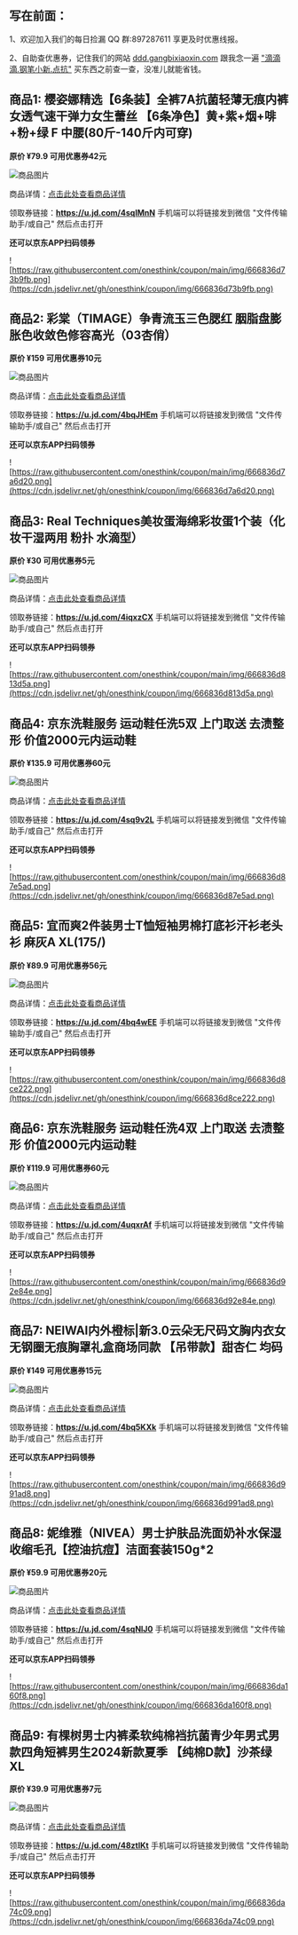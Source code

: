 ## 写在前面：

1、欢迎加入我们的每日捡漏 QQ 群:897287611 享更及时优惠线报。

2、自助查优惠券，记住我们的网站 [ddd.gangbixiaoxin.com](https://ddd.gangbixiaoxin.com) 跟我念一遍 ["滴滴滴.钢笔小新.点抗"](https://ddd.gangbixiaoxin.com) 买东西之前查一查，没准儿就能省钱。

## 商品1: 樱姿娜精选【6条装】全裤7A抗菌轻薄无痕内裤女透气速干弹力女生蕾丝 【6条净色】黄+紫+烟+啡+粉+绿 F 中腰(80斤-140斤内可穿)

**原价 ¥79.9 可用优惠券42元**

![商品图片](http://img14.360buyimg.com/n1/jfs/t1/192299/24/47176/108684/66614620Fa42a3bf6/8f1b33ecf1227cd3.jpg)

商品详情：[点击此处查看商品详情](https://union-click.jd.com/jdc?e=1003156031&amp;p=JF8BARkJK1olXwMLXVxeCEsTBV8IGloTWwULU1xcCEgQAF9MRANLAjZbERscSkAJHTdNTwcKBlMdBgABFksWAmkOGFISXwcCV1leFxJSXzI4HQ9yX08DByw-ei1Pazd0bi8RXG5ANFJROEonAG4IHFITWgALUW5cWEpHAj8JS1olXQYyFTBaCU4eBm44GmsVWwYLVF9ZDkMXBWcOK1sdWjbV-eaIgvrCi9bchdPC5KHX3eKJlsMnM18LK1sUXAQCUFlcCksnM284GGtLMwdRVAleCEoRbTJBSwhQGFECOltaCk8RB24JK1kUXAQAZG5tUy98BxdJRF0cOwZYJzocCBVOfzhWRBtTMwQGV1odXgoUUwR2HAdlGXtkXG5dOA)

领取券链接：**https://u.jd.com/4sqlMnN** 手机端可以将链接发到微信 "文件传输助手/或自己" 然后点击打开

**还可以京东APP扫码领券**

![https://raw.githubusercontent.com/onesthink/coupon/main/img/666836d73b9fb.png](https://cdn.jsdelivr.net/gh/onesthink/coupon/img/666836d73b9fb.png)

## 商品2: 彩棠（TIMAGE）争青流玉三色腮红 胭脂盘膨胀色收敛色修容高光（03杏俏）

**原价 ¥159 可用优惠券10元**

![商品图片](http://img14.360buyimg.com/n1/jfs/t1/231941/7/17274/113736/665d3472F88396cbd/f1ef63ea7349b329.jpg)

商品详情：[点击此处查看商品详情](https://union-click.jd.com/jdc?e=1003156031&amp;p=JF8BARAJK1olXDYCVV9cDEMTC2oBH1slGVlaCgFtUQ5SQi0DBUVNGFJeSwUIFxlJX3EIGloUWQ4GXFtUDEsIWipURmtGHFNDF1tecilfX2h8cy5DBFkHHRY9BEcnAl8LGlsSVAAFUldYOEpHAj8JS1pFXDYCVG4LZksWAm4NHF8WXQIyVW5dDkseA24MHVMXXgIGZF5VD3vArtfdkerA1b_WytaKsezCitPchdMlbTYBZF5cCUkXB2gJGVslbQYyV24DZkpEBW0IGFIXM1tLBA0YTBBEbWoMHV8UXQIFZFxcCUkVM184bFJjKAADLVY0a0p_Ux1YRD1CXWdZVjlVZklwcAZ8XVNqHw8GKRo0DklvA18IKw)

领取券链接：**https://u.jd.com/4bqJHEm** 手机端可以将链接发到微信 "文件传输助手/或自己" 然后点击打开

**还可以京东APP扫码领券**

![https://raw.githubusercontent.com/onesthink/coupon/main/img/666836d7a6d20.png](https://cdn.jsdelivr.net/gh/onesthink/coupon/img/666836d7a6d20.png)

## 商品3: Real Techniques美妆蛋海绵彩妆蛋1个装（化妆干湿两用 粉扑 水滴型）

**原价 ¥30 可用优惠券5元**

![商品图片](http://img14.360buyimg.com/n1/jfs/t1/247293/27/10330/79657/6659859dFddcd463c/d7515655a3f8f194.jpg)

商品详情：[点击此处查看商品详情](https://union-click.jd.com/jdc?e=1003156031&amp;p=JF8BARkJK1olXwQBVV5cD00WBF8IGloUXA4FVVddC08nRzBQRQQlBENHFRxWFlVPRjtUBABAQlRcCEBdCUoWAmcPGlIVXgIdDRsBVXtrew4PQllhXWRnLh0dTwMWBjdcXyxDUQoyVW5eCUsQCmkPHVIQbQdSVQ5cWEpHAl8IG2tDMwYDVV9fDEsfBG84GmsVWwYLVF9ZDkMTBmYKK1sdWjbV-eaIgvrCi9bchdPC5KHX3eKJlsMnM18LK1sUXAQCUFlcCksnM284GGtLMwdRXF5cCh4fbTJBSwhQGw5XOltaC08QBGsJK1kUXAQAZG5tXg9ySwgIcz5TDlxVUR9ffE9rdB1jZydzMwRKEBc7YTNeXm5ofydWCFtyEm5dOA)

领取券链接：**https://u.jd.com/4iqxzCX** 手机端可以将链接发到微信 "文件传输助手/或自己" 然后点击打开

**还可以京东APP扫码领券**

![https://raw.githubusercontent.com/onesthink/coupon/main/img/666836d813d5a.png](https://cdn.jsdelivr.net/gh/onesthink/coupon/img/666836d813d5a.png)

## 商品4: 京东洗鞋服务 运动鞋任洗5双 上门取送 去渍整形 价值2000元内运动鞋

**原价 ¥135.9 可用优惠券60元**

![商品图片](http://img14.360buyimg.com/n1/jfs/t1/114841/8/24240/121358/62665ef2E508b1529/ea0713784ac0ec1a.jpg)

商品详情：[点击此处查看商品详情](https://union-click.jd.com/jdc?e=1003156031&amp;p=JF8BARkJK1olXwMLUltdDEwSCl8IGloUXgQLUl1dCEgnRzBQRQQlBENHFRxWFlVPRjtUBABAQlRcCEBdCUoWAG0BHVgVXQUdDRsBVXsVaDIBYhxvKmRRFFcJWApuazF3BT5TUQoyVW5eCUsQCmkPHVIQbQdSVQ5cWEpHAl8IG2tDMwYDVV9cAUMQBm84GmsVWwYLVF9ZDkMeAmsKK1sdWjbV-eaIgvrCi9bchdPC5KHX3eKJlsMnM18LK1sUXAQCUFlcCksnM284GGtLMwdRXF5dCUIRbTJBSwhQFQ9EOltaC0wTBmcKK1kUXAQAZG5tWihXQGZyRTtuBEcCPSQoXglxQg1WWxpBMwQAUzpbYQlAawsKWSJwGGZjXG5dOA)

领取券链接：**https://u.jd.com/4sq9v2L** 手机端可以将链接发到微信 "文件传输助手/或自己" 然后点击打开

**还可以京东APP扫码领券**

![https://raw.githubusercontent.com/onesthink/coupon/main/img/666836d87e5ad.png](https://cdn.jsdelivr.net/gh/onesthink/coupon/img/666836d87e5ad.png)

## 商品5: 宜而爽2件装男士T恤短袖男棉打底衫汗衫老头衫 麻灰A XL(175/)

**原价 ¥89.9 可用优惠券56元**

![商品图片](http://img14.360buyimg.com/n1/jfs/t1/189993/3/46250/71287/664af623F0862a011/b8af71db1a4d1887.jpg)

商品详情：[点击此处查看商品详情](https://union-click.jd.com/jdc?e=1003156031&amp;p=JF8BARgJK1olXwMLUV5ZC0seAF8IGlsUXw8FUVheCEsSAl9MRANLAjZbERscSkAJHTdNTwcKBlMdBgABFksWA24KElwQWwUCVFtcFxJSXzI4axxrNm5SNkQ4DjFpcztQHw5pDlhlJFJROEonAG4IHFITWgALUW5cWEpHAj8JS1olXQYyFTBeDkIeBF8JK1sTXQ8CVVpUCUwTC204G1MSbdGv7IvXuZ6furuWk4ys-tOL6IrDgHsnM2w4G1oUXwYGU19fCHsnA18LKwV7XFUFUQpcDE15XiZYSB8QGE9sUVpUD00UAmo4GVoUXwQyZG4cUwhIXxtjHyh-Kl1xLxYlYE0TXAR_Zj17X1JBIFY7DDUTfjl9T1p2XntkZF5t)

领取券链接：**https://u.jd.com/4bq4wEE** 手机端可以将链接发到微信 "文件传输助手/或自己" 然后点击打开

**还可以京东APP扫码领券**

![https://raw.githubusercontent.com/onesthink/coupon/main/img/666836d8ce222.png](https://cdn.jsdelivr.net/gh/onesthink/coupon/img/666836d8ce222.png)

## 商品6: 京东洗鞋服务 运动鞋任洗4双 上门取送 去渍整形 价值2000元内运动鞋

**原价 ¥119.9 可用优惠券60元**

![商品图片](http://img14.360buyimg.com/n1/jfs/t1/204542/31/14563/320185/618a4966E93409d78/db7dfba97441df1b.jpg)

商品详情：[点击此处查看商品详情](https://union-click.jd.com/jdc?e=1003156031&amp;p=JF8BARkJK1olXwMLUlxbCUkWBl8IGloUXgYGVllbCk4nRzBQRQQlBENHFRxWFlVPRjtUBABAQlRcCEBdCUoWAG8MGVwTXwMdDRsBVXtSHTpjWx4XKGUDEAUlTi9kXydORA1TUQoyVW5eCUsQCmkPHVIQbQdSVQ5cWEpHAl8IG2tDMwYDVV9cAUMQBm84GmsVWwYLVF9ZAUoeAmoJK1sdWjbV-eaIgvrCi9bchdPC5KHX3eKJlsMnM18LK1sUXAQCUFlcCksnM284GGtLMwdRU1taCBlDbTJBSwhRWU5ROltZAUwTB24OK1kUXAQAZG5tfDxnXiZbTwZOXWBXEThdDTBWCxFWciNOMwRjJB5ZehJvRjhdHVJIJHphKm5dOA)

领取券链接：**https://u.jd.com/4uqxrAf** 手机端可以将链接发到微信 "文件传输助手/或自己" 然后点击打开

**还可以京东APP扫码领券**

![https://raw.githubusercontent.com/onesthink/coupon/main/img/666836d92e84e.png](https://cdn.jsdelivr.net/gh/onesthink/coupon/img/666836d92e84e.png)

## 商品7: NEIWAI内外橙标|新3.0云朵无尺码文胸内衣女无钢圈无痕胸罩礼盒商场同款 【吊带款】甜杏仁 均码

**原价 ¥149 可用优惠券15元**

![商品图片](http://img14.360buyimg.com/n1/jfs/t1/236296/11/18281/58937/66608b4eFaebc229f/616dc5829165533e.jpg)

商品详情：[点击此处查看商品详情](https://union-click.jd.com/jdc?e=1003156031&amp;p=JF8BARsJK1olXwQAVVlbD00SAV8IGlodXgQCU1tfCkIfAl9MRANLAjZbERscSkAJHTdNTwcKBlMdBgABFksWAmcLGVsSWAQAXVZcFxJSXzI4XCRUVVVrUgo_bTFzBRxsfAlGQ2JqElJROEonAG4IHFITWgALUW5cWEpHAj8JS1olXQYyFTBdCU8eAmgPGGsUbQYEVFddCU8eA28LG1olXQ4FZInwsJ6dsrqAoo-L1dG784vUtJ-Ji184K1glXQcDVl5ZD0oVA184G2sWbVhsVQ1YX0wUBTtmRhJFDkILAFczDUwVB20PE18lXwcDVlxtOHtMZwQMYxpKWw9kVAQbXBdUajZ0TBITAmRsVlpeDAtBQmxYcCUSKUBjCBpVOEsn)

领取券链接：**https://u.jd.com/4bq5KXk** 手机端可以将链接发到微信 "文件传输助手/或自己" 然后点击打开

**还可以京东APP扫码领券**

![https://raw.githubusercontent.com/onesthink/coupon/main/img/666836d991ad8.png](https://cdn.jsdelivr.net/gh/onesthink/coupon/img/666836d991ad8.png)

## 商品8: 妮维雅（NIVEA）男士护肤品洗面奶补水保湿收缩毛孔【控油抗痘】洁面套装150g*2

**原价 ¥59.9 可用优惠券20元**

![商品图片](http://img14.360buyimg.com/n1/jfs/t1/218054/2/41995/101619/666829b4F46d91204/c386777f18a3dcba.jpg)

商品详情：[点击此处查看商品详情](https://union-click.jd.com/jdc?e=1003156031&amp;p=JF8BASEJK1olXwMLXF1UC0IVBF8IGloUWQAEUlZeAEgnRzBQRQQlBENHFRxWFlVPRjtUBABAQlRcCEBdCUoWB2kOHVMWVQUdDRsBVXtyAC18fwIRGGZWLjZYTjduAGoJSCFlUQoyVW5eCUsQCmkPHVIQbQdSVQ5cWEpHAl8IG2tGM9KVy4jXjZO9twFaWg57D0dAVG5cOEsRA2YIGl8cXQUFU15tCEMQM7ilo46f7NOK7YrDgJyupLqBp4-L1TYyZF1tCEoWAW8MHFoXXTYyVG5eOBV5AjwOGA8dCFNsCRcNWw8fWzBmHlwWWwEEXF9tCkoWAW04K2tHPkZBXSQDaDBOQm8MaQBeW2BDM1s1cTZ5AW0Pf118H1FqMFwfcSBUVzMAK1sl)

领取券链接：**https://u.jd.com/4sqNlJ0** 手机端可以将链接发到微信 "文件传输助手/或自己" 然后点击打开

**还可以京东APP扫码领券**

![https://raw.githubusercontent.com/onesthink/coupon/main/img/666836da160f8.png](https://cdn.jsdelivr.net/gh/onesthink/coupon/img/666836da160f8.png)

## 商品9: 有棵树男士内裤柔软纯棉裆抗菌青少年男式男款四角短裤男生2024新款夏季 【纯棉D款】沙茶绿 XL

**原价 ¥39.9 可用优惠券7元**

![商品图片](http://img14.360buyimg.com/n1/jfs/t1/204039/37/44583/39261/666413c2F6cffcdf1/ea519b059ce448fc.jpg)

商品详情：[点击此处查看商品详情](https://union-click.jd.com/jdc?e=1003156031&amp;p=JF8BARsJK1olXwMLXVleCkkXAV8IGlsUXw4AU1tfDksVB19MRANLAjZbERscSkAJHTdNTwcKBlMdBgABFksWA24KE1kSWAQEVFxZFxJSXzI4eSVqLnRmFFc4UhdQSzZ0byhCL2BWAlJROEonAG4IHFITWgALUW5cWEpHAj8JS1olXQYyFTBdCU0WB2oJGGsUbQYEVFddCU8eA2sIHFIlXQ4FZInwsJ6dsrqAoo-L1dG784vUtJ-Ji184K1glXQcDVl5ZD0oVA184G2sWbVhsVQ1dX0gXAmlmRhJFDkJRAlszDUwVB2cAG10lXwcDVlxtOHtOYzF8YjxFIUYBXQgofix8VBJjZA5nNQRsVhsVfw1RdG5wczprX012EScVOEsn)

领取券链接：**https://u.jd.com/48ztlKt** 手机端可以将链接发到微信 "文件传输助手/或自己" 然后点击打开

**还可以京东APP扫码领券**

![https://raw.githubusercontent.com/onesthink/coupon/main/img/666836da74c09.png](https://cdn.jsdelivr.net/gh/onesthink/coupon/img/666836da74c09.png)

